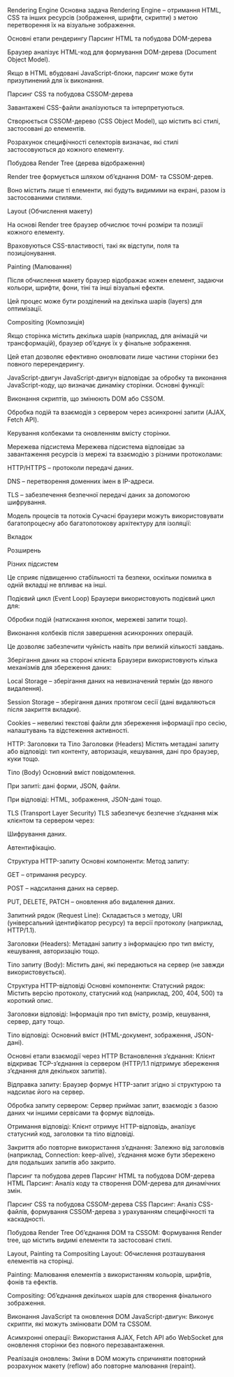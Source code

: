 Rendering Engine
Основна задача Rendering Engine – отримання HTML, CSS та інших ресурсів (зображення, шрифти, скрипти) з метою перетворення їх на візуальне зображення.

Основні етапи рендерингу
Парсинг HTML та побудова DOM-дерева

Браузер аналізує HTML-код для формування DOM-дерева (Document Object Model).

Якщо в HTML вбудовані JavaScript-блоки, парсинг може бути призупинений для їх виконання.

Парсинг CSS та побудова CSSOM-дерева

Завантажені CSS-файли аналізуються та інтерпретуються.

Створюється CSSOM-дерево (CSS Object Model), що містить всі стилі, застосовані до елементів.

Розрахунок специфічності селекторів визначає, які стилі застосовуються до кожного елементу.

Побудова Render Tree (дерева відображення)

Render tree формується шляхом об’єднання DOM- та CSSOM-дерев.

Воно містить лише ті елементи, які будуть видимими на екрані, разом із застосованими стилями.

Layout (Обчислення макету)

На основі Render tree браузер обчислює точні розміри та позиції кожного елементу.

Враховуються CSS-властивості, такі як відступи, поля та позиціонування.

Painting (Малювання)

Після обчислення макету браузер відображає кожен елемент, задаючи кольори, шрифти, фони, тіні та інші візуальні ефекти.

Цей процес може бути розділений на декілька шарів (layers) для оптимізації.

Compositing (Композиція)

Якщо сторінка містить декілька шарів (наприклад, для анімацій чи трансформацій), браузер об’єднує їх у фінальне зображення.

Цей етап дозволяє ефективно оновлювати лише частини сторінки без повного перерендерингу.

JavaScript-двигун
JavaScript-двигун відповідає за обробку та виконання JavaScript-коду, що визначає динаміку сторінки. Основні функції:

Виконання скриптів, що змінюють DOM або CSSOM.

Обробка подій та взаємодія з сервером через асинхронні запити (AJAX, Fetch API).

Керування колбеками та оновленням вмісту сторінки.

Мережева підсистема
Мережева підсистема відповідає за завантаження ресурсів із мережі та взаємодію з різними протоколами:

HTTP/HTTPS – протоколи передачі даних.

DNS – перетворення доменних імен в IP-адреси.

TLS – забезпечення безпечної передачі даних за допомогою шифрування.

Модель процесів та потоків
Сучасні браузери можуть використовувати багатопроцесну або багатопотокову архітектуру для ізоляції:

Вкладок

Розширень

Різних підсистем

Це сприяє підвищенню стабільності та безпеки, оскільки помилка в одній вкладці не впливає на інші.

Подієвий цикл (Event Loop)
Браузери використовують подієвий цикл для:

Обробки подій (натискання кнопок, мережеві запити тощо).

Виконання колбеків після завершення асинхронних операцій.

Це дозволяє забезпечити чуйність навіть при великій кількості завдань.

Зберігання даних на стороні клієнта
Браузери використовують кілька механізмів для збереження даних:

Local Storage – зберігання даних на невизначений термін (до явного видалення).

Session Storage – зберігання даних протягом сесії (дані видаляються після закриття вкладки).

Cookies – невеликі текстові файли для збереження інформації про сесію, налаштувань та відстеження активності.

HTTP: Заголовки та Тіло
Заголовки (Headers)
Містять метадані запиту або відповіді: тип контенту, авторизація, кешування, дані про браузер, куки тощо.

Тіло (Body)
Основний вміст повідомлення.

При запиті: дані форми, JSON, файли.

При відповіді: HTML, зображення, JSON-дані тощо.

TLS (Transport Layer Security)
TLS забезпечує безпечне з’єднання між клієнтом та сервером через:

Шифрування даних.

Автентифікацію.

Структура HTTP-запиту
Основні компоненти:
Метод запиту:

GET – отримання ресурсу.

POST – надсилання даних на сервер.

PUT, DELETE, PATCH – оновлення або видалення даних.

Запитний рядок (Request Line):
Складається з методу, URI (універсальний ідентифікатор ресурсу) та версії протоколу (наприклад, HTTP/1.1).

Заголовки (Headers):
Метадані запиту з інформацією про тип вмісту, кешування, авторизацію тощо.

Тіло запиту (Body):
Містить дані, які передаються на сервер (не завжди використовується).

Структура HTTP-відповіді
Основні компоненти:
Статусний рядок:
Містить версію протоколу, статусний код (наприклад, 200, 404, 500) та короткий опис.

Заголовки відповіді:
Інформація про тип вмісту, розмір, кешування, сервер, дату тощо.

Тіло відповіді:
Основний вміст (HTML-документ, зображення, JSON-дані).

Основні етапи взаємодії через HTTP
Встановлення з’єднання:
Клієнт відкриває TCP-з’єднання із сервером (HTTP/1.1 підтримує збереження з’єднання для декількох запитів).

Відправка запиту:
Браузер формує HTTP-запит згідно зі структурою та надсилає його на сервер.

Обробка запиту сервером:
Сервер приймає запит, взаємодіє з базою даних чи іншими сервісами та формує відповідь.

Отримання відповіді:
Клієнт отримує HTTP-відповідь, аналізує статусний код, заголовки та тіло відповіді.

Закриття або повторне використання з’єднання:
Залежно від заголовків (наприклад, Connection: keep-alive), з’єднання може бути збережено для подальших запитів або закрито.

Парсинг та побудова дерев
Парсинг HTML та побудова DOM-дерева
HTML Парсинг:
Аналіз коду та створення DOM-дерева для динамічних змін.

Парсинг CSS та побудова CSSOM-дерева
CSS Парсинг:
Аналіз CSS-файлів, формування CSSOM-дерева з урахуванням специфічності та каскадності.

Побудова Render Tree
Об’єднання DOM та CSSOM:
Формування Render tree, що містить видимі елементи та застосовані стилі.

Layout, Painting та Compositing
Layout:
Обчислення розташування елементів на сторінці.

Painting:
Малювання елементів з використанням кольорів, шрифтів, фонів та ефектів.

Compositing:
Об’єднання декількох шарів для створення фінального зображення.

Виконання JavaScript та оновлення DOM
JavaScript-двигун:
Виконує скрипти, які можуть змінювати DOM та CSSOM.

Асимхронні операції:
Використання AJAX, Fetch API або WebSocket для оновлення сторінки без повного перезавантаження.

Реалізація оновлень:
Зміни в DOM можуть спричиняти повторний розрахунок макету (reflow) або повторне малювання (repaint).
